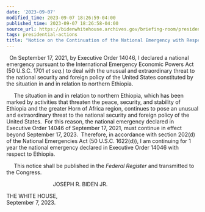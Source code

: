 ```yaml
---
date: '2023-09-07'
modified_time: 2023-09-07 18:26:59-04:00
published_time: 2023-09-07 18:26:58-04:00
source_url: https://bidenwhitehouse.archives.gov/briefing-room/presidential-actions/2023/09/07/notice-on-the-continuation-of-the-national-emergency-with-respect-to-ethiopia-2/
tags: presidential-actions
title: "Notice on the Continuation of the National Emergency with Respect to\_Ethiopia"
---
```

 
  On September 17, 2021, by Executive Order 14046, I declared a national
emergency pursuant to the International Emergency Economic Powers Act
(50 U.S.C. 1701 *et seq*.) to deal with the unusual and extraordinary
threat to the national security and foreign policy of the United States
constituted by the situation in and in relation to northern Ethiopia.

     The situation in and in relation to northern Ethiopia, which has
been marked by activities that threaten the peace, security, and
stability of Ethiopia and the greater Horn of Africa region, continues
to pose an unusual and extraordinary threat to the national security and
foreign policy of the United States.  For this reason, the national
emergency declared in Executive Order 14046 of September 17, 2021, must
continue in effect beyond September 17, 2023.  Therefore, in accordance
with section 202(d) of the National Emergencies Act (50 U.S.C. 1622(d)),
I am continuing for 1 year the national emergency declared in Executive
Order 14046 with respect to Ethiopia.

     This notice shall be published in the *Federal Register* and
transmitted to the Congress.

                               JOSEPH R. BIDEN JR.

THE WHITE HOUSE,  
September 7, 2023.

